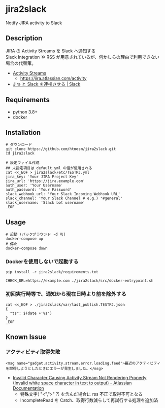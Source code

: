 # jira2slack
Notify JIRA activity to Slack

## Description

JIRA の Activity Streams を Slack へ通知する  
Slack Integration や RSS が用意されているが、何かしらの理由で利用できない場合の代替策。

* [Activity Streams](https://developer.atlassian.com/server/framework/atlassian-sdk/activity-streams/)
    * https://jira.atlassian.com/activity
* [Jira と Slack を連携させる \| Slack](https://slack.com/intl/ja-jp/help/articles/218475657-Jira-%E3%81%A8-Slack-%E3%82%92%E9%80%A3%E6%90%BA%E3%81%95%E3%81%9B%E3%82%8B)

## Requirements

* python 3.8+
* docker

## Installation

```
# ダウンロード
git clone https://github.com/htnosm/jira2slack.git
cd jira2slack

# 設定ファイル作成
## 未指定項目は default.yml の値が使用される
cat <<_EOF > jira2slack/etc/TESTPJ.yml
jira_key: 'Your JIRA Project Key'
jira_url: 'https://jira.example.com'
auth_user: 'Your Username'
auth_password: 'Your Password'
slack_webhook_url: 'Your Slack Incoming Webhook URL'
slack_channel: 'Your Slack Channel # e.g.) "#general'
slack_username: 'Slack bot username'
_EOF
```

## Usage

```
# 起動 (バックグラウンド -d 可)
docker-compose up
# 停止
docker-compose down
```

### Dockerを使用しないで起動する

```
pip install -r jira2slack/requirements.txt

CHECK_URL=https://example.com ./jira2slack/src/docker-entrypoint.sh
```

### 初回実行時等で、通知から現在日時より前を除外する

```
cat <<_EOF > ./jira2slack/var/last_publish.TESTPJ.json
{
  "ts": $(date +'%s')
}
_EOF
```

## Known Issue

### アクティビティ取得失敗

```
<msg name="gadget.activity.stream.error.loading.feed">最近のアクティビティを取得しようとしたときにエラーが発生しました。</msg>
```

* [Invalid Character Causing Activity Stream Not Rendering Properly \(Invalid white space character in text to output\) \- Atlassian Documentation](https://confluence.atlassian.com/jirakb/invalid-character-causing-activity-stream-not-rendering-properly-invalid-white-space-character-in-text-to-output-432276561.html)
    * 特殊文字( "<",">" ?) を含んだ場合に rss 不正で取得不可となる
    * IncompleteRead を Catch、取得行数減らして再試行する処理を追加済
